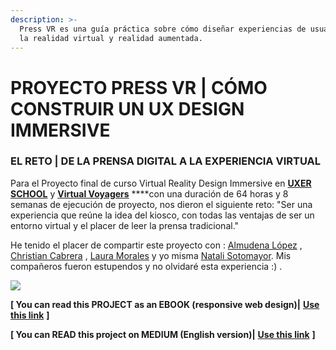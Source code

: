 ```yaml
---
description: >-
  Press VR es una guía práctica sobre cómo diseñar experiencias de usuario para
  la realidad virtual y realidad aumentada.
---
```


# PROYECTO PRESS VR \| CÓMO CONSTRUIR UN UX DESIGN IMMERSIVE

### EL RETO \| DE LA PRENSA DIGITAL A LA EXPERIENCIA VIRTUAL

Para el Proyecto final de curso Virtual Reality Design Immersive en [**UXER SCHOOL**](https://www.uxerschool.com/cursos/vr-design-immersive/) y [**Virtual Voyagers**](http://vgers.com/) ****con una duración de 64 horas y 8 semanas de ejecución de proyecto, nos dieron el siguiente reto: "Ser una experiencia que reúne la idea del kiosco, con todas las ventajas de ser un entorno virtual y el placer de leer la prensa tradicional."

He tenido el placer de compartir este proyecto con : [Almudena López](https://www.linkedin.com/in/almulopez/) , [Christian Cabrera](https://www.linkedin.com/in/christiancabrerajimenez/) , [Laura Morales](https://www.linkedin.com/in/laurammorales/) y yo misma [Natali Sotomayor](https://angel.co/sotomayorstudio). Mis compañeros fueron estupendos y no olvidaré esta experiencia :\) .  


![](https://cdn-images-1.medium.com/max/1760/1*TphbJSWhWPZTaErJT9qKgg.jpeg)

**\[ You can read this PROJECT as an EBOOK \(responsive web design\)\|** [**Use this link**](https://www.sotomayorstudio.com/stories-chapters/press-vr-project-how-to-build-an-ux-design-immersive) **\]**

**\[ You can READ this project on MEDIUM \(English version\)\|** [**Use this link**](https://medium.com/@sotomayorstudio/press-vr-project-how-to-build-an-ux-of-design-immersive-e61e7adcf828) **\]**

